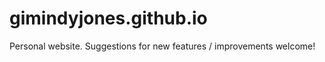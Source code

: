 gimindyjones.github.io
======================
Personal website. Suggestions for new features / improvements welcome!
